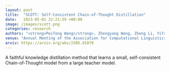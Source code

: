 ```yaml
---
layout: post
title:  "SCOTT: Self-Consistent Chain-of-Thought Distillation"
date:   2023-05-01 22:21:59 +00:00
image: /images/scott.png
categories: research
authors: "<strong>Peifeng Wang</strong>, Zhengyang Wang, Zheng Li, Yifan Gao, Bing Yin, Xiang Ren"
venue: "Annual Meeting of the Association for Computational Linguistics"
arxiv: https://arxiv.org/abs/2305.01879
---
```

A faithful knowledge distillation method that learns a small, self-consistent Chain-of-Thought model from a large teacher model.
